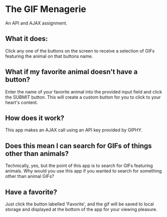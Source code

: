# The GIF Menagerie
An API and AJAX assignment.

## What it does:
Click any one of the buttons on the screen to receive a
selection of GIFs featuring the animal on that buttons name.

## What if my favorite animal doesn't have a button?
Enter the name of your favorite animal into the provided input field and 
click the SUBMIT button. This will create a custom button for you to click to your
heart's content.

## How does it work?
This app makes an AJAX call using an API key provided by GIPHY.

## Does this mean I can search for GIFs of things other than animals?
Technically, yes, but the point of this app is to search for GIFs featuring
animals. Why would you use this app if you wanted to search for something other than 
animal GIFs?

## Have a favorite?
Just click the button labelled 'Favorite', and the gif will be saved to local storage 
and displayed at the bottom of the app for your viewing pleasure.

